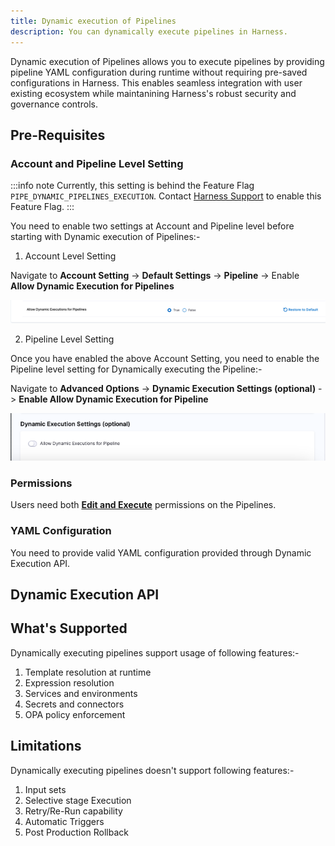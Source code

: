 ```yaml
---
title: Dynamic execution of Pipelines
description: You can dynamically execute pipelines in Harness.
---
```


Dynamic execution of Pipelines allows you to execute pipelines by providing pipeline YAML configuration during runtime without requiring pre-saved configurations in Harness. This enables seamless integration with user existing ecosystem while maintanining Harness's robust security and governance controls.

## Pre-Requisites

### Account and Pipeline Level Setting

:::info note
Currently, this setting is behind the Feature Flag `PIPE_DYNAMIC_PIPELINES_EXECUTION`. Contact [Harness Support](mailto:support@harness.io) to enable this Feature Flag.
:::

You need to enable two settings at Account and Pipeline level before starting with Dynamic execution of Pipelines:-

1. Account Level Setting

Navigate to **Account Setting** -> **Default Settings** -> **Pipeline** -> Enable **Allow Dynamic Execution for Pipelines**

![](./static/account-settings-dynamic-execution.png)

2. Pipeline Level Setting 

Once you have enabled the above Account Setting, you need to enable the Pipeline level setting for Dynamically executing the Pipeline:-

Navigate to **Advanced Options** -> **Dynamic Execution Settings (optional)** -> **Enable Allow Dynamic Execution for Pipeline**

![](./static/pipeline-setting-dynamic-execution.png)

### Permissions

Users need both [**Edit and Execute**](/docs/platform/role-based-access-control/add-manage-roles.md) permissions on the Pipelines.

### YAML Configuration

You need to provide valid YAML configuration provided through Dynamic Execution API.

## Dynamic Execution API

## What's Supported 

Dynamically executing pipelines support usage of following features:-

1. Template resolution at runtime
2. Expression resolution
3. Services and environments
4. Secrets and connectors
5. OPA policy enforcement

## Limitations

Dynamically executing pipelines doesn't support following features:-

1. Input sets
2. Selective stage Execution
3. Retry/Re-Run capability
4. Automatic Triggers
5. Post Production Rollback





